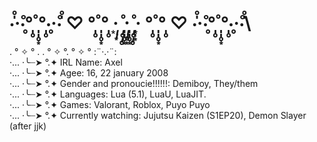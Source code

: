 
# ‧̍̊·̊‧̥°̩̥˚̩̩̥͙°̩̥‧̥·̊‧̍̊ ♡ °̩̥˚̩̩̥͙°̩̥ ·͙*̩̩͙˚̩̥̩̥*̩̩̥͙·̩̩̥͙*̩̩̥͙˚̩̥̩̥*̩̩͙‧͙ °̩̥˚̩̩̥͙°̩̥ ♡ ‧̍̊·̊‧̥°̩̥˚̩̩̥͙°̩̥‧̥·̊‧̍̊\

 . ° ✧ ° .  . ° ✧ °. ° ✧ °  :¨·.·¨: \
·... ·╰┈➤ °.✦ IRL Name: Axel\
  ·... ·╰┈➤ °.✦ Agee: 16, 22 january 2008\
    ·... ·╰┈➤ °.✦ Gender and pronoucie!!!!!!: Demiboy, They/them\
      ·... ·╰┈➤ °.✦ Languages: Lua (5.1), LuaU, LuaJIT.\
        ·... ·╰┈➤ °.✦ Games: Valorant, Roblox, Puyo Puyo\
          ·... ·╰┈➤ °.✦ Currently watching: Jujutsu Kaizen (S1EP20), Demon Slayer (after jjk)

